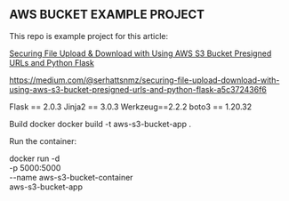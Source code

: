 ## AWS BUCKET EXAMPLE PROJECT

This repo is example project for this article:

[Securing File Upload & Download with Using AWS S3 Bucket Presigned URLs and Python Flask](pyth)

https://medium.com/@serhattsnmz/securing-file-upload-download-with-using-aws-s3-bucket-presigned-urls-and-python-flask-a5c372436f6


Flask == 2.0.3
Jinja2 == 3.0.3
Werkzeug==2.2.2
boto3 == 1.20.32

Build docker
docker build -t aws-s3-bucket-app .

Run the container:

docker run -d \
  -p 5000:5000 \
  --name aws-s3-bucket-container \
  aws-s3-bucket-app